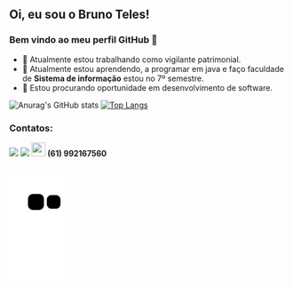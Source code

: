 ## Oi, eu sou o Bruno Teles! 
### Bem vindo ao meu perfil GitHub 👋

- 🔭 Atualmente estou trabalhando como vigilante patrimonial. 
- 🌱 Atualmente estou aprendendo, a programar em java e faço faculdade de **Sistema de informação** estou no 7º semestre.
- 👯 Estou procurando oportunidade em desenvolvimento de software. 
  
![Anurag's GitHub stats](https://github-readme-stats.vercel.app/api?username=cibersky-code&show_icons=true&theme=radical) [![Top Langs](https://github-readme-stats.vercel.app/api/top-langs/?username=cibersky-code&layout=compact)](cibersky-code/cibersky-code) 

 ### Contatos:

<div>
<a href = "mailto:brunoferreiratelessampaio@gmail.com"><img src="https://img.shields.io/badge/Gmail-D14836?style=for-the-badge&logo=gmail&logoColor=white" target="_blank"></a>
<a href="https://www.linkedin.com/in/brunotelessampaio/" target="_blank"><img src="https://img.shields.io/badge/-LinkedIn-%230077B5?style=for-the-badge&logo=linkedin&logoColor=white" target="_blank"></a>
<img src="https://cdn.iconscout.com/icon/free/png-256/whatsapp-155-721985.png" style="width:25px;height:25px;"> <strong>(61) 992167560</strong>
</div>

<br>

![Snake animation](https://github.com/cibersky-code/cibersky-code/blob/output/github-contribution-grid-snake.svg)
